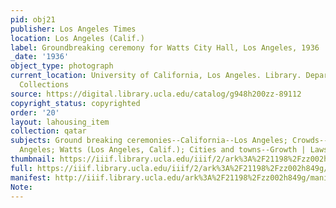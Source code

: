 ```yaml
---
pid: obj21
publisher: Los Angeles Times
location: Los Angeles (Calif.)
label: Groundbreaking ceremony for Watts City Hall, Los Angeles, 1936
_date: '1936'
object_type: photograph
current_location: University of California, Los Angeles. Library. Department of Special
  Collections
source: https://digital.library.ucla.edu/catalog/g948h200zz-89112
copyright_status: copyrighted
order: '20'
layout: lahousing_item
collection: qatar
subjects: Ground breaking ceremonies--California--Los Angeles; Crowds--California--Los
  Angeles; Watts (Los Angeles, Calif.); Cities and towns--Growth | Laws Family
thumbnail: https://iiif.library.ucla.edu/iiif/2/ark%3A%2F21198%2Fzz002h849g/full/100,/0/default.jpg
full: https://iiif.library.ucla.edu/iiif/2/ark%3A%2F21198%2Fzz002h849g/full/600,/0/default.jpg
manifest: http://iiif.library.ucla.edu/ark%3A%2F21198%2Fzz002h849g/manifest
Note: 
---
```

